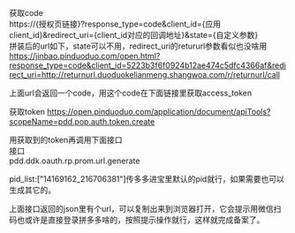
获取code  
https://{授权页链接}?response_type=code&client_id={应用client_id}&redirect_uri={client_id对应的回调地址}&state={自定义参数}  
拼装后的url如下，state可以不用，redirect_uri的retururl参数看似也没啥用  
https://jinbao.pinduoduo.com/open.html?response_type=code&client_id=5223b3f6f0924b12ae474c5dfc4366af&redirect_uri=http://returnurl.duoduokelianmeng.shangwoa.com/r/returnurl/call

上面url会返回一个code，用这个code在下面链接里获取access_token

获取token
https://open.pinduoduo.com/application/document/apiTools?scopeName=pdd.pop.auth.token.create

用获取到的token再调用下面接口  
接口  
pdd.ddk.oauth.rp.prom.url.generate  


pid_list:["14169162_216706381"]传多多进宝里默认的pid就行，如果需要也可以生成其它的。

上面接口返回的json里有个url，可以复制出来到浏览器打开，它会提示用微信扫码也或许是直接登录拼多多啥的，按照提示操作就行，这样就完成备案了。


